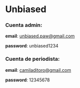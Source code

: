 # Unbiased

### Cuenta admin:

**email**: unbiased.paw@gmail.com

**password**: unbiased1234

### Cuenta de periodista:

**email**: camiladitoro@gmail.com

**password**: 12345678

